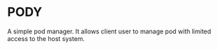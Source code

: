 # PODY
A simple pod manager. 
It allows client user to manage pod with limited access to the host system.